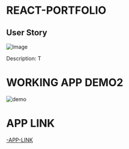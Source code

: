 # REACT-PORTFOLIO

## User Story

![Image]()

Description:
T

# WORKING APP DEMO2
![demo](./img/demo2.gif)

# APP LINK

[-APP-LINK]( https://jpah2020.github.io/Employee-Directory/)
